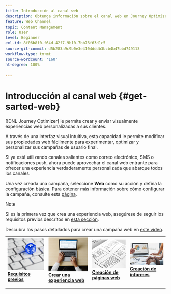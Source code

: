 ```yaml
---
title: Introducción al canal web
description: Obtenga información sobre el canal web en Journey Optimizer
feature: Web Channel
topic: Content Management
role: User
level: Beginner
exl-id: 8f06b8f0-f64d-42f7-9b10-7bb76f63d1c5
source-git-commit: d5b283a9c9b0e3e4104dddb3bcb4b47bbd749113
workflow-type: tm+mt
source-wordcount: '160'
ht-degree: 100%

---
```


# Introducción al canal web {#get-sarted-web}

[!DNL Journey Optimizer] le permite crear y enviar visualmente experiencias web personalizadas a sus clientes.

A través de una interfaz visual intuitiva, esta capacidad le permite modificar sus propiedades web fácilmente para experimentar, optimizar y personalizar sus campañas de usuario final.

Si ya está utilizando canales salientes como correo electrónico, SMS o notificaciones push, ahora puede aprovechar el canal web entrante para ofrecer una experiencia verdaderamente personalizada que abarque todos los canales.

Una vez creada una campaña, seleccione **Web** como su acción y defina la configuración básica. Para obtener más información sobre cómo configurar la campaña, consulte esta [página](../campaigns/create-campaign.md#configure).

>[!NOTE]
>
>Si es la primera vez que crea una experiencia web, asegúrese de seguir los requisitos previos descritos en [esta sección](web-prerequisites.md).

Descubra los pasos detallados para crear una campaña web en [este vídeo](create-web.md#video).

<table style="table-layout:fixed"><tr style="border: 0;">
<td>
<a href="web-prerequisites.md">
<img alt="Posible cliente" src="../assets/do-not-localize/web-prerequisites.jpg">
</a>
<div><a href="web-prerequisites.md"><strong>Requisitos previos</strong>
</div>
<p>
</td>
<td>
<a href="create-web.md">
<img alt="Poco frecuente" src="../assets/do-not-localize/web-create.jpg">
</a>
<div>
<a href="create-web.md"><strong>Crear una experiencia web</strong></a>
</div>
<p></td>
<td>
<a href="edit-web-content.md">
<img alt="Validación" src="../assets/do-not-localize/web-design.jpg">
</a>
<div>
<a href="edit-web-content.md"><strong>Creación de páginas web</strong></a>
</div>
<p>
</td>
<td>
<a href="monitor-web-campaigns.md">
<img alt="Validación" src="../assets/do-not-localize/web-reporting.jpg">
</a>
<div>
<a href="monitor-web-campaigns.md"><strong>Creación de informes</strong></a>
</div>
<p>
</td>
</tr></table>


